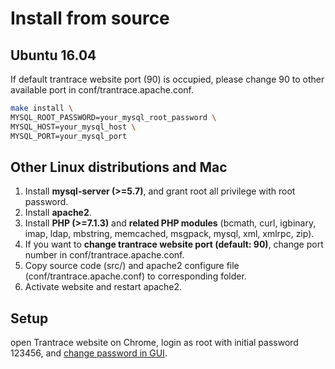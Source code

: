 # Install from source

<span id='make'></span>

## Ubuntu 16.04

If default trantrace website port (90) is occupied, please change 90 to other available port in conf/trantrace.apache.conf.

```sh
make install \
MYSQL_ROOT_PASSWORD=your_mysql_root_password \
MYSQL_HOST=your_mysql_host \
MYSQL_PORT=your_mysql_port
```

## Other Linux distributions and Mac

  1. Install **mysql-server (>=5.7)**, and grant root all privilege with root password.
  2. Install **apache2**.
  3. Install **PHP (>=7.1.3)** and **related PHP modules** (bcmath, curl, igbinary, imap, ldap, mbstring, memcached, msgpack, mysql, xml, xmlrpc, zip).
  4. If you want to **change trantrace website port (default: 90)**, change port number in conf/trantrace.apache.conf.
  5. Copy source code (src/) and apache2 configure file (conf/trantrace.apache.conf) to corresponding folder.
  6. Activate website and restart apache2.
  

## Setup

open Trantrace website on Chrome, login as root with initial password 123456, and  [change password in GUI](../getting-started/registration.md#change-password).

